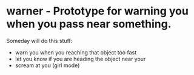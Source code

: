 # warner - Prototype for warning you when you pass near something.

Someday will do this stuff:
- warn you when you reaching that object too fast
- let you know if you are heading the object near your
- scream at you (girl mode)
